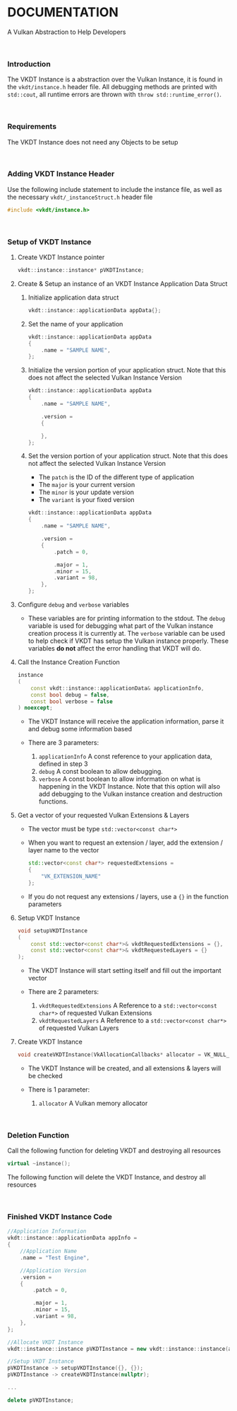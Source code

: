 # DOCUMENTATION

A Vulkan Abstraction to Help Developers

<br>

### Introduction

The VKDT Instance is a abstraction over the Vulkan Instance, it is found in the `vkdt/instance.h` header file.
All debugging methods are printed with `std::cout`, all runtime errors are thrown with `throw std::runtime_error()`.

<br>

### Requirements

The VKDT Instance does not need any Objects to be setup

<br>

### Adding VKDT Instance Header

Use the following include statement to include the instance file, as well as the necessary `vkdt/_instanceStruct.h` header file
```cpp
#include <vkdt/instance.h>
```

<br>

### Setup of VKDT Instance

1. Create VKDT Instance pointer
	```cpp
	vkdt::instance::instance* pVKDTInstance;
	```

2. Create & Setup an instance of an VKDT Instance Application Data Struct
	1. Initialize application data struct
		```cpp
		vkdt::instance::applicationData appData{};
		```

	2. Set the name of your application
		```cpp
		vkdt::instance::applicationData appData
		{
			.name = "SAMPLE NAME",
		};
		```

	3. Initialize the version portion of your application struct. Note that this does not affect the selected Vulkan Instance Version
		```cpp
		vkdt::instance::applicationData appData
		{
			.name = "SAMPLE NAME",

			.version =
			{

			},
		};
		```

	4. Set the version portion of your application struct. Note that this does not affect the selected Vulkan Instance Version
		- The `patch` is the ID of the different type of application
		- The `major` is your current version
		- The `minor` is your update version
		- The `variant` is your fixed version
		```cpp
		vkdt::instance::applicationData appData
		{
			.name = "SAMPLE NAME",

			.version =
			{
				.patch = 0,

				.major = 1,
				.minor = 15,
				.variant = 98,
			},
		};
		```

3. Configure `debug` and `verbose` variables
	- These variables are for printing information to the stdout. The `debug` variable is used for debugging what part of the Vulkan instance creation process it is currently at. The `verbose` variable can be used to help check if VKDT has setup the Vulkan instance properly. These variables **do not** affect the error handling that VKDT will do.

4. Call the Instance Creation Function
	```cpp
	instance
	(
		const vkdt::instance::applicationData& applicationInfo,
		const bool debug = false,
		const bool verbose = false
	) noexcept;
	```

	- The VKDT Instance will receive the application information, parse it and debug some information based

	- There are 3 parameters:
		1. `applicationInfo` A const reference to your application data, defined in step 3
		2. `debug` A const boolean to allow debugging.
		3. `verbose` A const boolean to allow information on what is happening in the VKDT Instance. Note that this option will also add debugging to the Vulkan instance creation and destruction functions.

5. Get a vector of your requested Vulkan Extensions & Layers
	- The vector must be type `std::vector<const char*>`

	- When you want to request an extension / layer, add the extension / layer name to the vector
		```cpp
		std::vector<const char*> requestedExtensions =
		{
			"VK_EXTENSION_NAME"
		};
		```

	- If you do not request any extensions / layers, use a `{}` in the function parameters

6. Setup VKDT Instance
	```cpp
	void setupVKDTInstance
	(
		const std::vector<const char*>& vkdtRequestedExtensions = {},
		const std::vector<const char*>& vkdtRequestedLayers = {}
	);
	```

	- The VKDT Instance will start setting itself and fill out the important vector

	- There are 2 parameters:
		1. `vkdtRequestedExtensions` A Reference to a `std::vector<const char*>` of requested Vulkan Extensions
		2. `vkdtRequestedLayers` A Reference to a `std::vector<const char*>` of requested Vulkan Layers

6. Create VKDT Instance
	```cpp
	void createVKDTInstance(VkAllocationCallbacks* allocator = VK_NULL_HANDLE);
	```

	- The VKDT Instance will be created, and all extensions & layers will be checked

	- There is 1 parameter:
		1. `allocator` A Vulkan memory allocator

<br>

### Deletion Function

Call the following function for deleting VKDT and destroying all resources

```cpp
virtual ~instance();
```

The following function will delete the VKDT Instance, and destroy all resources

<br>

### Finished VKDT Instance Code

```cpp
//Application Information
vkdt::instance::applicationData appInfo =
{
	//Application Name
	.name = "Test Engine",

	//Application Version
	.version =
	{
		.patch = 0,

		.major = 1,
		.minor = 15,
		.variant = 98,
	},
};

//Allocate VKDT Instance
vkdt::instance::instance pVKDTInstance = new vkdt::instance::instance(appInfo, true, true);

//Setup VKDT Instance
pVKDTInstance -> setupVKDTInstance({}, {});
pVKDTInstance -> createVKDTInstance(nullptr);

...

delete pVKDTInstance;
```